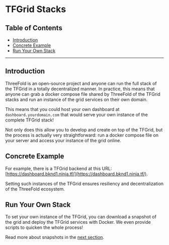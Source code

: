 <h1> TFGrid Stacks </h1>
<h2>Table of Contents</h2>


- [Introduction](#introduction)
- [Concrete Example](#concrete-example)
- [Run Your Own Stack](#run-your-own-stack)


***

## Introduction

ThreeFold is an open-source project and anyone can run the full stack of the TFGrid in a totally decentralized manner. In practice, this means that anyone can grab a docker compose file shared by ThreeFold of the TFGrid stacks and run an instance of the grid services on their own domain.

This means that you could host your own dashboard at `dashboard.yourdomain.com` that would serve your own instance of the complete TFGrid stack!

Not only does this allow you to develop and create on top of the TFGrid, but the process is actually very straightforward: run a docker compose file on your server and access your instance of the grid online.

## Concrete Example

For example, there is a TFGrid backend at this URL: [https://dashboard.bknd1.ninja.tf/](https://dashboard.bknd1.ninja.tf/).

Setting such instances of the TFGrid ensures resiliency and decentralization of the ThreeFold ecosystem.

## Run Your Own Stack

To set your own instance of the TFGrid, you can download a snapshot of the grid and deploy the TFGrid services with Docker. We even provide scripts to quicken the whole process! 

Read more about snapshots in the [next section](./snapshots.md).